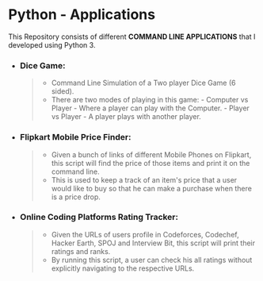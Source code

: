 # Python - Applications
This Repository consists of different **COMMAND LINE APPLICATIONS** that I developed using Python 3.

-	### Dice Game: 
    > - Command Line Simulation of a Two player Dice Game (6 sided). 
    > - There are two modes of playing in this game: 
        - Computer vs Player - Where a player can play with the Computer.
        - Player vs Player - A player plays with another player.

-	### Flipkart Mobile Price Finder: 
    > - Given a bunch of links of different Mobile Phones on Flipkart, this script will find the price of those items and print it on the command line. 
    > - This is used to keep a track of an item's price that a user would like to buy so that he can make a purchase when there is a price drop.

-	### Online Coding Platforms Rating Tracker: 
    > - Given the URLs of users profile in Codeforces, Codechef, Hacker Earth, SPOJ and Interview Bit, this script will print their ratings and ranks. 
    > - By running this script, a user can check his all ratings without explicitly navigating to the respective URLs.
